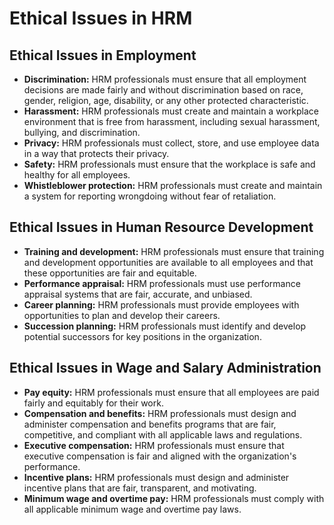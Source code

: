 # Ethical Issues in HRM

## Ethical Issues in Employment

* **Discrimination:** HRM professionals must ensure that all employment decisions are made fairly and without discrimination based on race, gender, religion, age, disability, or any other protected characteristic.
* **Harassment:** HRM professionals must create and maintain a workplace environment that is free from harassment, including sexual harassment, bullying, and discrimination.
* **Privacy:** HRM professionals must collect, store, and use employee data in a way that protects their privacy.
* **Safety:** HRM professionals must ensure that the workplace is safe and healthy for all employees.
* **Whistleblower protection:** HRM professionals must create and maintain a system for reporting wrongdoing without fear of retaliation.

## Ethical Issues in Human Resource Development

* **Training and development:** HRM professionals must ensure that training and development opportunities are available to all employees and that these opportunities are fair and equitable.
* **Performance appraisal:** HRM professionals must use performance appraisal systems that are fair, accurate, and unbiased.
* **Career planning:** HRM professionals must provide employees with opportunities to plan and develop their careers.
* **Succession planning:** HRM professionals must identify and develop potential successors for key positions in the organization.

## Ethical Issues in Wage and Salary Administration

* **Pay equity:** HRM professionals must ensure that all employees are paid fairly and equitably for their work.
* **Compensation and benefits:** HRM professionals must design and administer compensation and benefits programs that are fair, competitive, and compliant with all applicable laws and regulations.
* **Executive compensation:** HRM professionals must ensure that executive compensation is fair and aligned with the organization's performance.
* **Incentive plans:** HRM professionals must design and administer incentive plans that are fair, transparent, and motivating.
* **Minimum wage and overtime pay:** HRM professionals must comply with all applicable minimum wage and overtime pay laws.
